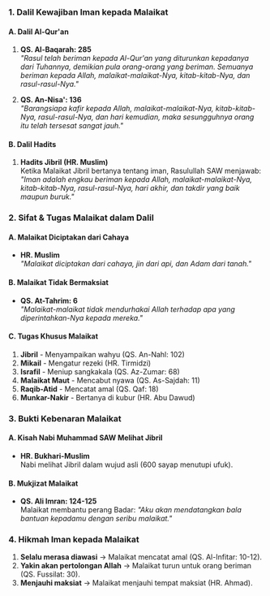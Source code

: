 ### **1. Dalil Kewajiban Iman kepada Malaikat**

#### **A. Dalil Al-Qur'an**

1. **QS. Al-Baqarah: 285**  
    _"Rasul telah beriman kepada Al-Qur'an yang diturunkan kepadanya dari Tuhannya, demikian pula orang-orang yang beriman. Semuanya beriman kepada Allah, malaikat-malaikat-Nya, kitab-kitab-Nya, dan rasul-rasul-Nya."_
    
2. **QS. An-Nisa': 136**  
    _"Barangsiapa kafir kepada Allah, malaikat-malaikat-Nya, kitab-kitab-Nya, rasul-rasul-Nya, dan hari kemudian, maka sesungguhnya orang itu telah tersesat sangat jauh."_
    

#### **B. Dalil Hadits**

1. **Hadits Jibril (HR. Muslim)**  
    Ketika Malaikat Jibril bertanya tentang iman, Rasulullah SAW menjawab:  
    _"Iman adalah engkau beriman kepada Allah, malaikat-malaikat-Nya, kitab-kitab-Nya, rasul-rasul-Nya, hari akhir, dan takdir yang baik maupun buruk."_
    

### **2. Sifat & Tugas Malaikat dalam Dalil**

#### **A. Malaikat Diciptakan dari Cahaya**

- **HR. Muslim**  
    _"Malaikat diciptakan dari cahaya, jin dari api, dan Adam dari tanah."_
    

#### **B. Malaikat Tidak Bermaksiat**

- **QS. At-Tahrim: 6**  
    _"Malaikat-malaikat tidak mendurhakai Allah terhadap apa yang diperintahkan-Nya kepada mereka."_
    

#### **C. Tugas Khusus Malaikat**

1. **Jibril** - Menyampaikan wahyu (QS. An-Nahl: 102)
2. **Mikail** - Mengatur rezeki (HR. Tirmidzi)
3. **Israfil** - Meniup sangkakala (QS. Az-Zumar: 68)
4. **Malaikat Maut** - Mencabut nyawa (QS. As-Sajdah: 11)
5. **Raqib-Atid** - Mencatat amal (QS. Qaf: 18)
6. **Munkar-Nakir** - Bertanya di kubur (HR. Abu Dawud)

### **3. Bukti Kebenaran Malaikat**

#### **A. Kisah Nabi Muhammad SAW Melihat Jibril**

- **HR. Bukhari-Muslim**  
    Nabi melihat Jibril dalam wujud asli (600 sayap menutupi ufuk).

#### **B. Mukjizat Malaikat**

- **QS. Ali Imran: 124-125**  
    Malaikat membantu perang Badar: _"Aku akan mendatangkan bala bantuan kepadamu dengan seribu malaikat."_
    

### **4. Hikmah Iman kepada Malaikat**

1. **Selalu merasa diawasi** → Malaikat mencatat amal (QS. Al-Infitar: 10-12).
2. **Yakin akan pertolongan Allah** → Malaikat turun untuk orang beriman (QS. Fussilat: 30).
3. **Menjauhi maksiat** → Malaikat menjauhi tempat maksiat (HR. Ahmad).